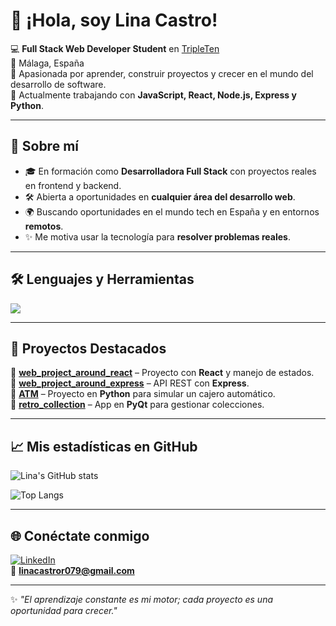 # 👋 ¡Hola, soy Lina Castro!

💻 **Full Stack Web Developer Student** en [TripleTen](https://tripleten.com/)  
📍 Málaga, España  
🎯 Apasionada por aprender, construir proyectos y crecer en el mundo del desarrollo de software.  
🌱 Actualmente trabajando con **JavaScript, React, Node.js, Express y Python**.  

---

## 🚀 Sobre mí
- 🎓 En formación como **Desarrolladora Full Stack** con proyectos reales en frontend y backend.  
- 🛠️ Abierta a oportunidades en **cualquier área del desarrollo web**.  
- 🌍 Buscando oportunidades en el mundo tech en España y en entornos **remotos**.  
- ✨ Me motiva usar la tecnología para **resolver problemas reales**.  

---

## 🛠️ Lenguajes y Herramientas
<p>
  <img src="https://skillicons.dev/icons?i=html,css,js,react,nodejs,express,py,git,github,vscode" />
</p>

---

## 📌 Proyectos Destacados
🔹 [**web_project_around_react**](https://github.com/Lina079/web_project_around_react) – Proyecto con **React** y manejo de estados.  
🔹 [**web_project_around_express**](https://github.com/Lina079/web_project_around_express) – API REST con **Express**.  
🔹 [**ATM**](https://github.com/Lina079/ATM) – Proyecto en **Python** para simular un cajero automático.  
🔹 [**retro_collection**](https://github.com/Lina079/retro_collection) – App en **PyQt** para gestionar colecciones.  

---

## 📈 Mis estadísticas en GitHub
![Lina's GitHub stats](https://github-readme-stats.vercel.app/api?username=Lina079&show_icons=true&theme=tokyonight)  

![Top Langs](https://github-readme-stats.vercel.app/api/top-langs/?username=Lina079&layout=compact&theme=tokyonight)

---

## 🌐 Conéctate conmigo
[![LinkedIn](https://img.shields.io/badge/LinkedIn-blue?style=for-the-badge&logo=linkedin&logoColor=white)](https://www.linkedin.com/in/lina-castro-XXXX)  
📧 **linacastror079@gmail.com**

---
✨ *"El aprendizaje constante es mi motor; cada proyecto es una oportunidad para crecer."*  
